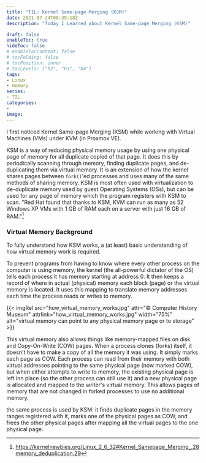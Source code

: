 ```yaml
---
title: "TIL: Kernel Same-page Merging (KSM)"
date: 2021-07-24T00:39:18Z
description: "Today I Learned about Kernel Same-page Merging (KSM)"

draft: false
enableToc: true
hideToc: false
# enableTocContent: false
# tocFolding: false
# tocPosition: inner
# tocLevels: ["h2", "h3", "h4"]
tags:
- Linux
- memory
series:
- TIL
categories:
- 
image:
---
```


I first noticed Kernel Same-page Merging (KSM) while working with Virtual Machines (VMs) under KVM (in Proxmox VE).

KSM is a way of reducing physical memory usage by using one physical page of memory for all duplicate copied of that page. It does this by periodically scanning through memory, finding duplicate pages, and de-duplicating them via virtual memory. It is an extension of how the kernel shares pages between `fork()`'ed processes and uses many of the same methods of sharing memory. KSM is most often used with virtualization to de-duplicate memory used by guest Operating Systems (OSs), but can be used for any page of memory which the program registers with KSM to scan. "Red Hat found that thanks to KSM, KVM can run as many as 52 Windows XP VMs with 1 GB of RAM each on a server with just 16 GB of RAM."[^1]

### Virtual Memory Background

To fully understand how KSM works, a (at least) basic understanding of how virtual memory work is required.

To prevent programs from having to know where every other process on the computer is using memory, the kernel (the all-powerful dictator of the OS) tells each process it has memory starting at address 0. It then keeps a record of where in actual (physical) memory each block (page) or the virtual memory is located.
It uses this mapping to translate memory addresses each time the process reads or writes to memory.

{{< imgRel src="how_virtual_memory_works.jpg" attr="© Computer History Museum" attrlink="how_virtual_memory_works.jpg" width="75%" alt="virtual memory can point to any physical memory page or to storage" >}}

This virtual memory also allows things like memory-mapped files on disk and Copy-On-Write (COW) pages. When a process clones (forks) itself, it doesn't have to make a copy of all the memory it was using. It simply marks each page as COW. Each process can read from their memory with both virtual addresses pointing to the same physical page (now marked COW), but when either attempts to write to memory, the existing physical page is left inn place (so the other process can still use it) and a new physical page is allocated and mapped to the writer's virtual memory. This allows pages of memory that are not changed in forked processes to use no additional memory.

the same process is used by KSM: it finds duplicate pages in the memory ranges registered with it, marks one of the physical pages as COW, and frees the other physical pages after mapping all the virtual pages to the one physical page.


[^1]: https://kernelnewbies.org/Linux_2_6_32#Kernel_Samepage_Merging_.28memory_deduplication.29

